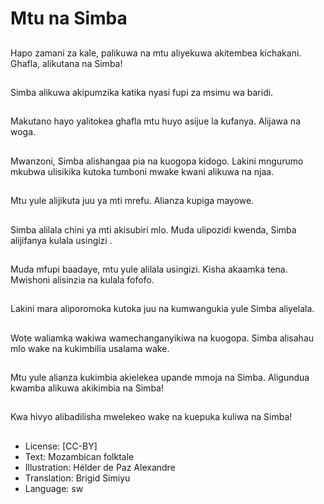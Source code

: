 # Mtu na Simba

##
Hapo zamani za kale,
palikuwa na mtu
aliyekuwa akitembea
kichakani.
Ghafla, alikutana na
Simba!


##
Simba alikuwa
akipumzika katika nyasi
fupi za msimu wa
baridi.


##
Makutano hayo
yalitokea ghafla mtu
huyo asijue la kufanya.
Alijawa na woga.


##
Mwanzoni, Simba
alishangaa pia na
kuogopa kidogo.
Lakini mngurumo
mkubwa ulisikika
kutoka tumboni mwake
kwani alikuwa na njaa.


##
Mtu yule alijikuta juu ya
mti mrefu.
Alianza kupiga mayowe.


##
Simba alilala chini ya
mti akisubiri mlo.
Muda ulipozidi kwenda,
Simba alijifanya kulala
usingizi .


##
Muda mfupi baadaye,
mtu yule alilala usingizi.
Kisha akaamka tena.
Mwishoni alisinzia na
kulala fofofo.


##
Lakini mara
aliporomoka kutoka juu
na kumwangukia yule
Simba aliyelala.


##
Wote waliamka wakiwa
wamechanganyikiwa na
kuogopa.
Simba alisahau mlo
wake na kukimbilia
usalama wake.


##
Mtu yule alianza
kukimbia akielekea
upande mmoja na
Simba.
Aligundua kwamba
alikuwa akikimbia na
Simba!


##
Kwa hivyo alibadilisha
mwelekeo wake na
kuepuka kuliwa na
Simba!


##
* License: [CC-BY]
* Text: Mozambican folktale
* Illustration: Hélder de Paz Alexandre
* Translation: Brigid Simiyu
* Language: sw
